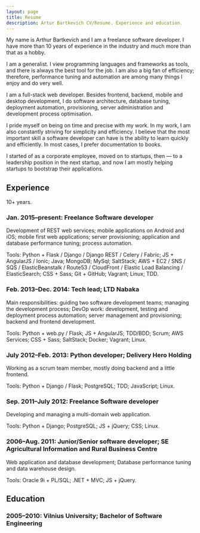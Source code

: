 ```yaml
---
layout: page
title: Resume
description: Artur Bartkevich CV/Resume. Experience and education.
---
```

My name is Arthur Bartkevich and I am a freelance software developer. I have more than 10 years of experience in the industry and much more than that as a hobby.

I am a generalist. I view programming languages and frameworks as tools, and there is always the best tool for the job. I am also a big fan of efficiency; therefore, performance tuning and automation are among many things I enjoy and do very well.

I am a full-stack web developer. Besides frontend, backend, mobile and desktop development, I do software architecture, database tuning, deployment automation, provisioning, server administration and development process optimisation.

I pride myself on being on time and precise with my work. In my work, I am also constantly striving for simplicity and efficiency. I believe that the most important skill a software developer can have is the ability to learn quickly and efficiently. In most cases, I prefer documentation to books.

I started of as a corporate employee, moved on to startups, then &mdash; to a leadership position in the next startup, and now I am mostly helping startups to bootstrap their applications.

## Experience

10+ years.

### Jan. 2015&ndash;present: Freelance Software developer

Development of REST web services; mobile applications on Android and iOS; mobile first web applications; server provisioning; application and database performance tuning; process automation. 

Tools: Python + Flask / Django / Django REST / Celery / Fabric; JS + AngularJS / Ionic; Java; MongoDB; MySql; SaltStack; AWS + EC2 / SNS / SQS / ElasticBeanstalk / Route53 / CloudFront / 
Elastic Load Balancing / ElasticSearch; CSS + Sass; Git + GitHub; Vagrant; Linux; TDD.

### Feb. 2013&ndash;Dec. 2014: Tech lead; LTD Nabaka

Main responsibilities: guiding two software development teams; managing the development process; DevOp work: development, testing and deployment process automation; server management and provisioning; backend and frontend development. 

Tools: Python + web.py / Flask; JS + AngularJS; TDD/BDD; Scrum; AWS Services; CSS + Sass; SaltStack; Docker; Vagrant; Linux.

### July 2012&ndash;Feb. 2013: Python developer; Delivery Hero Holding

Working as a scrum team member, mostly doing backend and a little frontend.

Tools: Python + Django / Flask; PostgreSQL; TDD; JavaScript; Linux. 

### Sep. 2011&ndash;July 2012: Freelance Software developer

Developing and managing a multi-domain web application.

Tools: Python + Django; PostgreSQL; JS + jQuery; CSS; Linux.

### 2006&ndash;Aug. 2011: Junior/Senior software developer; SE Agricultural Information and Rural Business Centre

Web application and database development; Database performance tuning and data warehouse design.

Tools: Oracle 9i + PL/SQL; .NET + MVC; JS + jQuery. 

## Education

### 2005&ndash;2010: Vilnius University; Bachelor of Software Engineering

